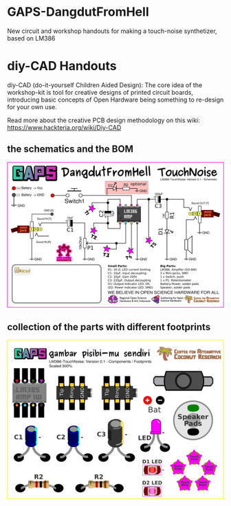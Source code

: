 # GAPS-DangdutFromHell
New circuit and workshop handouts for making a touch-noise synthetizer, based on LM386

# diy-CAD Handouts
diy-CAD (do-it-yourself Children Aided Design): The core idea of the workshop-kit is tool for creative designs of printed circuit boards, introducing basic concepts of Open Hardware being something to re-design for your own use. 

Read more about the creative PCB design methodology on this wiki: https://www.hackteria.org/wiki/Diy-CAD

## the schematics and the BOM
![](LM386_TouchNoise_Schematics_screenshot.jpg)

## collection of the parts with different footprints
![](LM386_TouchNoise_Footprints_screenshot.jpg)

